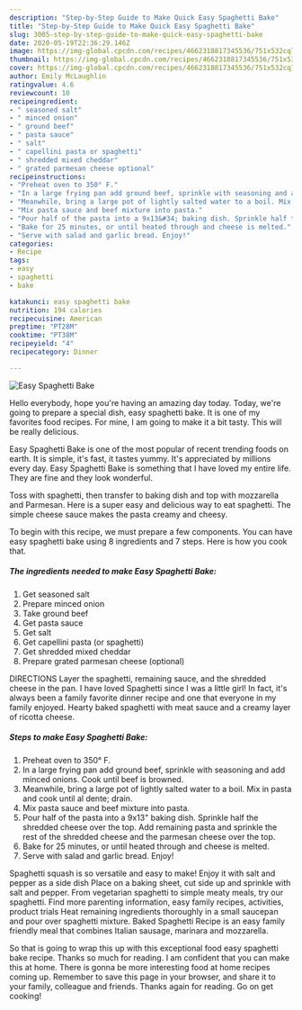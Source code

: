 ```yaml
---
description: "Step-by-Step Guide to Make Quick Easy Spaghetti Bake"
title: "Step-by-Step Guide to Make Quick Easy Spaghetti Bake"
slug: 3005-step-by-step-guide-to-make-quick-easy-spaghetti-bake
date: 2020-05-19T22:36:29.146Z
image: https://img-global.cpcdn.com/recipes/4662318817345536/751x532cq70/easy-spaghetti-bake-recipe-main-photo.jpg
thumbnail: https://img-global.cpcdn.com/recipes/4662318817345536/751x532cq70/easy-spaghetti-bake-recipe-main-photo.jpg
cover: https://img-global.cpcdn.com/recipes/4662318817345536/751x532cq70/easy-spaghetti-bake-recipe-main-photo.jpg
author: Emily McLaughlin
ratingvalue: 4.6
reviewcount: 10
recipeingredient:
- " seasoned salt"
- " minced onion"
- " ground beef"
- " pasta sauce"
- " salt"
- " capellini pasta or spaghetti"
- " shredded mixed cheddar"
- " grated parmesan cheese optional"
recipeinstructions:
- "Preheat oven to 350° F."
- "In a large frying pan add ground beef, sprinkle with seasoning and add minced onions. Cook until beef is browned."
- "Meanwhile, bring a large pot of lightly salted water to a boil. Mix in pasta and cook until al dente; drain."
- "Mix pasta sauce and beef mixture into pasta."
- "Pour half of the pasta into a 9x13&#34; baking dish. Sprinkle half the shredded cheese over the top. Add remaining pasta and sprinkle the rest of the shredded cheese and the parmesan cheese over the top."
- "Bake for 25 minutes, or until heated through and cheese is melted."
- "Serve with salad and garlic bread. Enjoy!"
categories:
- Recipe
tags:
- easy
- spaghetti
- bake

katakunci: easy spaghetti bake 
nutrition: 194 calories
recipecuisine: American
preptime: "PT28M"
cooktime: "PT38M"
recipeyield: "4"
recipecategory: Dinner

---
```



![Easy Spaghetti Bake](https://img-global.cpcdn.com/recipes/4662318817345536/751x532cq70/easy-spaghetti-bake-recipe-main-photo.jpg)

Hello everybody, hope you're having an amazing day today. Today, we're going to prepare a special dish, easy spaghetti bake. It is one of my favorites food recipes. For mine, I am going to make it a bit tasty. This will be really delicious.

Easy Spaghetti Bake is one of the most popular of recent trending foods on earth. It is simple, it's fast, it tastes yummy. It's appreciated by millions every day. Easy Spaghetti Bake is something that I have loved my entire life. They are fine and they look wonderful.

Toss with spaghetti, then transfer to baking dish and top with mozzarella and Parmesan. Here is a super easy and delicious way to eat spaghetti. The simple cheese sauce makes the pasta creamy and cheesy.


To begin with this recipe, we must prepare a few components. You can have easy spaghetti bake using 8 ingredients and 7 steps. Here is how you cook that.

<!--inarticleads1-->

##### The ingredients needed to make Easy Spaghetti Bake:

1. Get  seasoned salt
1. Prepare  minced onion
1. Take  ground beef
1. Get  pasta sauce
1. Get  salt
1. Get  capellini pasta (or spaghetti)
1. Get  shredded mixed cheddar
1. Prepare  grated parmesan cheese (optional)


DIRECTIONS Layer the spaghetti, remaining sauce, and the shredded cheese in the pan. I have loved Spaghetti since I was a little girl! In fact, it&#39;s always been a family favorite dinner recipe and one that everyone in my family enjoyed. Hearty baked spaghetti with meat sauce and a creamy layer of ricotta cheese. 

<!--inarticleads2-->

##### Steps to make Easy Spaghetti Bake:

1. Preheat oven to 350° F.
1. In a large frying pan add ground beef, sprinkle with seasoning and add minced onions. Cook until beef is browned.
1. Meanwhile, bring a large pot of lightly salted water to a boil. Mix in pasta and cook until al dente; drain.
1. Mix pasta sauce and beef mixture into pasta.
1. Pour half of the pasta into a 9x13&#34; baking dish. Sprinkle half the shredded cheese over the top. Add remaining pasta and sprinkle the rest of the shredded cheese and the parmesan cheese over the top.
1. Bake for 25 minutes, or until heated through and cheese is melted.
1. Serve with salad and garlic bread. Enjoy!


Spaghetti squash is so versatile and easy to make! Enjoy it with salt and pepper as a side dish Place on a baking sheet, cut side up and sprinkle with salt and pepper. From vegetarian spaghetti to simple meaty meals, try our spaghetti. Find more parenting information, easy family recipes, activities, product trials Heat remaining ingredients thoroughly in a small saucepan and pour over spaghetti mixture. Baked Spaghetti Recipe is an easy family friendly meal that combines Italian sausage, marinara and mozzarella. 

So that is going to wrap this up with this exceptional food easy spaghetti bake recipe. Thanks so much for reading. I am confident that you can make this at home. There is gonna be more interesting food at home recipes coming up. Remember to save this page in your browser, and share it to your family, colleague and friends. Thanks again for reading. Go on get cooking!
